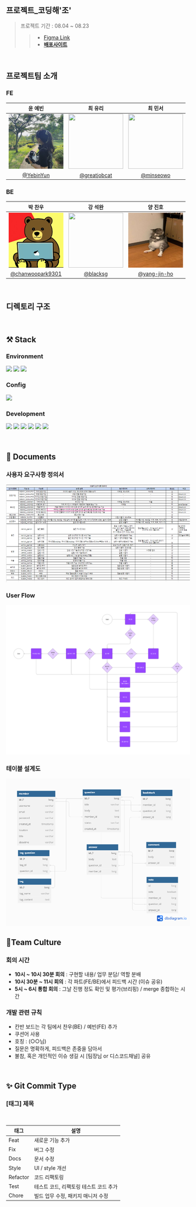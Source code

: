 ## 프로젝트_코딩해'조' 

> 프로젝트 기간 : 08.04 ~ 08.23
>> - [Figma Link](https://www.figma.com/file/n40SeKU2OlbZN8wwQZ1Zv7/%5B%EC%BD%94%EB%94%A9%ED%95%B4%EC%A1%B0%5D-pre-project?type=design&node-id=0%3A1&mode=design&t=uq01cPwr96HDyFwP-1)
>> - **[배포사이트]()**

<br>

## 프로젝트팀 소개
### FE
|<center>윤 예빈</center>|<center>최 유리</center>|<center>최 민서</center>|
|---|---|---|
|<img width="150px" height="150px" src ="clientes/public/images/ye-bin.jpg" />|<img width="150px" height="150px" src ="clientes/public/images/you-ri.jpg" />|<img width="150px" height="150px" src ="clientes/public/images/min-seo.jpg" />|
|<center>[@YebinYun](https://github.com/YebinYun)</center>|<center>[@greatjobcat](https://github.com/greatjobcat)</center>|<center>[@minseowo](https://github.com/minseowo)</center>|

### BE
|<center>박 찬우</center>|<center>강 석완</center>|<center>양 진호</center>|
|---|---|---|
|<img width="150px" height="150px" src ="clientes/public/images/chan-woo.jpg" />|<img width="150px" height="150px" src ="clientes/public/images/seok-wan.jpg" />|<img width="150px" height="150px" src ="clientes/public/images/jin-ho.jpg" />|
|<center>[@chanwoopark9301](https://github.com/chanwoopark9301)</center>|<center>[@blacksg](https://github.com/blacksg)</center>|<center>[@yang-jin-ho](https://github.com/yang-jin-ho)</center>|
<br>

## 디렉토리 구조


<br>

## ⚒️ Stack
### **Environment**
<img src="https://img.shields.io/badge/visual studio code-007ACC?style=flat&logo=visualstudiocode&logoColor=white"/> <img src="https://img.shields.io/badge/git-F05032?style=flat&logo=git&logoColor=white"/> <img src="https://img.shields.io/badge/git hub-181717?style=flat&logo=github&logoColor=white"/>

### **Config**
<img src="https://img.shields.io/badge/npm-CB3837?style=flat&logo=npm&logoColor=white"/>
 
### **Development**
<img src="https://img.shields.io/badge/JavaScript-F7DF1E?style=flat&logo=JavaScript&logoColor=white"/> <img src="https://img.shields.io/badge/React-61DAFB?style=flat&logo=React&logoColor=white"/> <img src="https://img.shields.io/badge/Tailwind CSS-06B6D4?style=flat&logo=Tailwind CSS&logoColor=white"/> <img src="https://img.shields.io/badge/Redux-764ABC?style=flat&logo=redux&logoColor=white"/> <img src="https://img.shields.io/badge/react router-CA4245?style=flat&logo=reactrouter&logoColor=white"/> <img src="https://img.shields.io/badge/axios-5A29E4?style=flat&logo=axios&logoColor=white"/> 

<br>

## 📝 Documents
### 사용자 요구사항 정의서
<img src="clientes/public/images/사용자 요구사항 정의서_25조_코딩해조.png">

<br>

### User Flow
<img src="clientes/public/images/[코딩해조] User Flow.png">

<br>

### 테이블 설계도
<img src="clientes/public/images/table.png">

<br>

## 🍵Team Culture
### 회의 시간
- **10시 ~ 10시 30분 회의** : 구현할 내용/ 업무 분담/ 역할 분배
- **10시 30분 ~ 11시 회의** : 각 파트(FE/BE)에서 피드백 시간 (이슈 공유)
- **5시 ~ 6시 통합 회의** : 그날 진행 정도 확인 및 평가(브리핑) / merge 종합하는 시간

### 개발 관련 규칙
- 칸반 보드는 각 팀에서 찬우(BE) / 예빈(FE) 추가
- 쿠션어 사용
- 호칭 : (○○님)
- 질문은 명확하게, 피드백은 존중을 담아서
- 불참, 혹은 개인적인 이슈 생길 시 [팀장님 or 디스코드채널] 공유

<br>

## ✨ Git Commit Type
### [태그] 제목

<br>

|태그|설명|
|---|---|
|Feat|새로운 기능 추가|
|Fix|버그 수정|
|Docs|문서 수정|
|Style|UI / style 개선|
|Refactor|코드 리팩토링|
|Test|테스트 코드, 리팩토링 테스트 코드 추가|
|Chore|빌드 업무 수정, 패키지 매니저 수정|